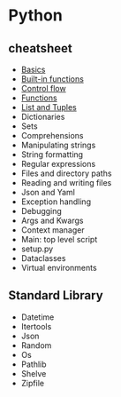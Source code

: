 # Python

## cheatsheet
- [Basics](Basics.md)
- [Built-in functions](Built-in_functions.md)
- [Control flow](ControlFlow.md)
- [Functions](Functions.md)
- [List and Tuples](Python_Lists.md)
- Dictionaries
- Sets
- Comprehensions
- Manipulating strings
- String formatting
- Regular expressions
- Files and directory paths
- Reading and writing files
- Json and Yaml
- Exception handling
- Debugging
- Args and Kwargs
- Context manager
- Main: top level script
- setup.py
- Dataclasses
- Virtual environments

## Standard Library
- Datetime
- Itertools
- Json
- Random
- Os
- Pathlib
- Shelve
- Zipfile
